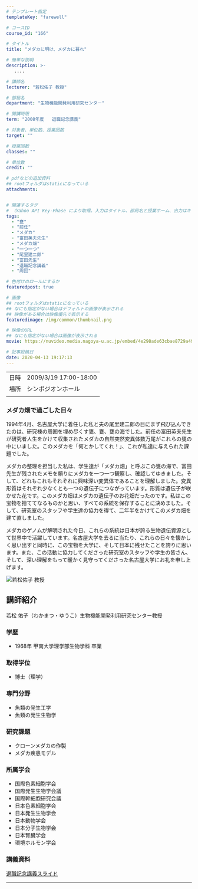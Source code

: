 ```yaml
---
# テンプレート指定
templateKey: "farewell"

# コースID
course_id: "166"

# タイトル
title: "メダカに明け、メダカに暮れ"

# 簡単な説明
description: >-
   ....

# 講師名
lecturer: "若松佑子 教授"

# 部局名
department: "生物機能開発利用研究センター"

# 開講時限
term: "2008年度	退職記念講義"

# 対象者、単位数、授業回数
target: ""

# 授業回数
classes: ""

# 単位数
credit: ""

# pdfなどの追加資料
## rootフォルダはstaticになっている
attachments:


# 関連するタグ
# （Yahoo API Key-Phase により取得。入力はタイトル、部局名と授業ホーム、出力はキーフレーズ（tags））
tags:
  - "甕"
  - "前任"
  - "メダカ"
  - "富田英夫先生"
  - "メダカ畑"
  - "一つ一つ"
  - "尾里建二郎"
  - "富田先生"
  - "退職記念講義"
  - "周囲"

# 色付けのロールにするか
featuredpost: true

# 画像
## rootフォルダはstaticになっている
## なにも指定がない場合はデフォルトの画像が表示される
## 映像がある場合は映像優先で表示する
featuredimage: /img/common/thumbnail.png

# 映像のURL
## なにも指定がない場合は画像が表示される
movie: https://nuvideo.media.nagoya-u.ac.jp/embed/4e298ade63cbae8729a497eed78653ddd89ea3d7

# 記事投稿日
date: 2020-04-13 19:17:13
---
```


|   |   |
|---|---|
| 日時 | 2009/3/19  17:00-18:00 |
| 場所 | シンポジオンホール |
|   |   |


<!--
<p>
![メダカに明け、メダカに暮れ](https://ocw.nagoya-u.jp/files/166/kanban.jpg) </p>

<h3>
メダカに明け、メダカに暮れ
</h3>

<p>
若松佑子 生物機能開発利用研究センター教授 退職記念講義
</p>

<h3>後輩へのメッセージ</h3>
<div>
{flvplay path="rtmp://ms011.media.nagoya-u.ac.jp/video/S0000665/FLASH-FLV/farewell_wakamatsu.flv"}
</div>
-->

### メダカ畑で過ごした日々

1994年4月、名古屋大学に着任した私と夫の尾里建二郎の目にまず飛び込んできたのは、研究棟の周囲を埋め尽くす甕、甕、甕の海でした。前任の富田英夫先生が研究者人生をかけて収集されたメダカの自然突然変異体数万尾がこれらの甕の中にいました。このメダカを「何とかしてくれ！」、これが私達に与えられた課題でした。

メダカの整理を担当した私は、学生達が「メダカ畑」と呼ぶこの甕の海で、富田先生が残されたメモを頼りにメダカを一つ一つ観察し、確認してゆきました。そして、どれもこれもそれぞれに興味深い変異体であることを理解しました。変異形質はそれぞれ少なくとも一つの遺伝子につながっています。形質は遺伝子が咲かせた花です。このメダカ畑はメダカの遺伝子のお花畑だったのです。私はこの宝物を捨ててなるものかと思い、すべての系統を保存することに決めました。そして、研究室のスタッフや学生達の協力を得て、二年半をかけてこのメダカ畑を建て直しました。

メダカのゲノムが解明された今日、これらの系統は日本が誇る生物遺伝資源として世界中で活躍しています。名古屋大学を去るに当たり、これらの日々を懐かしく思い出すと同時に、この宝物を大学に、そして日本に残せたことを誇りに思います。また、この活動に協力してくださった研究室のスタッフや学生の皆さん、そして、深い理解をもって暖かく見守ってくださった名古屋大学にお礼を申し上げます。


![若松佑子 教授](https://ocw.nagoya-u.jp/files/166/face.jpg) 
## 講師紹介

若松 佑子（わかまつ・ゆうこ）生物機能開発利用研究センター教授

### 学歴

* 1968年 甲南大学理学部生物学科 卒業

### 取得学位

* 博士（理学）

### 専門分野

* 魚類の発生工学
* 魚類の発生生物学

### 研究課題

* クローンメダカの作製
* メダカ疾患モデル

### 所属学会

* 国際色素細胞学会
* 国際発生生物学会議
* 国際幹細胞研究会議
* 日本色素細胞学会
* 日本発生生物学会
* 日本動物学会
* 日本分子生物学会
* 日本腎臓学会
* 環境ホルモン学会


### 講義資料

[退職記念講義スライド](https://ocw.nagoya-u.jp/files/166/resume.pdf) 


-----